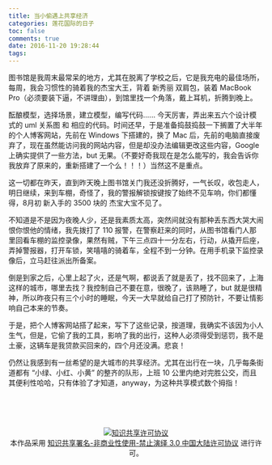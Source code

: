 ```yaml
---
title: 当小偷遇上共享经济
categories: 莲花国际的日子
toc: false
comments: true
date: 2016-11-20 19:28:44
tags:
---
```


图书馆是我周末最常呆的地方，尤其在脱离了学校之后，它是我充电的最佳场所，每周，我会习惯性的骑着我的杰宝大王，背着 新秀丽 双肩包，装着 MacBook Pro（必须要装下逼，不讲理由），到馆里找一个角落，戴上耳机，折腾到晚上。

<!--more-->



酝酿模型，选择场景，建立模型，编写代码......  今天厉害，弄出来五六个设计模式的 uml 关系图 和 相应的代码。时间还早，于是准备捣鼓捣鼓一下搁置了大半年的个人博客网站，先前在 Windows 下搭建的，换了 Mac 后，先前的电脑直接废弃了，现在虽然能访问我的网站内容，但是却没办法编辑更改这些内容，Google 上确实提供了一些方法，but 无果。（不要好奇我现在是怎么能写的，我会告诉你我放弃了原来的，重新搭建了一个么！！！）当然这不是重点。



这一切都在昨天，直到昨天晚上图书馆关门我还没折腾好，一气长叹，收包走人，明日继续，来到车棚，奇怪了，我的警报解锁按键按了始终不见车响，你们都懂得，8月初 新入手的 3500 块的 杰宝大宝不见了。



不知道是不是因为夜晚人少，还是我素质太高，突然间就没有那种丢东西大哭大闹恨你恨他的情绪，我先拨打了 110 报警，在警察赶来的同时，从图书馆看门人那里回看车棚的监控录像，果然有贼，下午三点四十一分左右，行动，从撬开后座，弄掉警报器，打开车锁，笑嘻嘻的骑着车，全程不到一分钟。在用手机录下监控录像后，立马赶往派出所备案。



倒是到家之后，心里上起了火，还是气啊，都说丢了就是丢了，找不回来了，上海这样的城市，哪里去找？我控制自己不要在意，很晚了，该熟睡了，but 就是很精神，所以昨夜只有三个小时的睡眠，今天一大早就给自己打了预防针，不要让情影响自己本来的节奏。



于是，把个人博客网站搭了起来，写下了这些记录，按道理，我确实不该因为小人生气，但是，它偷了我的工具，影响了我的出行，这种人必须得受到惩罚，我不是土豪，这辆车是我贷款买回来的，四个月还没满。悲哀！



仍然让我感到有一丝希望的是大城市的共享经济。尤其在出行在一块，几乎每条街道都有 “小绿、小红、小黄” 的整齐的队形，上班 10 公里内绝对完胜公交，而且其便利性哈哈，只有体验了才知道，anyway，为这种共享模式数个拇指！



<br /><br /><br />

<center>
<a rel="license" href="http://creativecommons.org/licenses/by-nc-nd/3.0/cn/"><img alt="知识共享许可协议" style="border-width:0" src="https://i.creativecommons.org/l/by-nc-nd/3.0/cn/88x31.png" /></a><br />
本作品采用 <a rel="license" href="http://creativecommons.org/licenses/by-nc-nd/3.0/cn/">知识共享署名-非商业性使用-禁止演绎 3.0 中国大陆许可协议</a> 进行许可。
</center>
